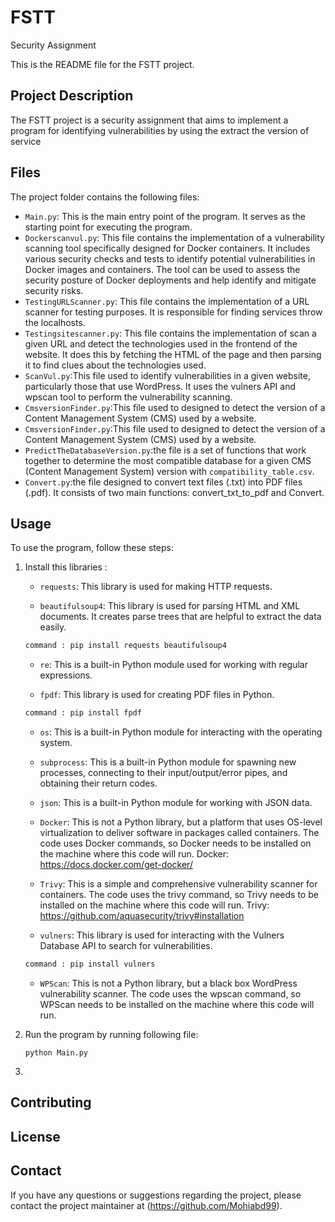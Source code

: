 # FSTT
Security Assignment

This is the README file for the FSTT project.

## Project Description

The FSTT project is a security assignment that aims to implement a program for identifying vulnerabilities by using the extract the version of service

## Files

The project folder contains the following files:

- `Main.py`: This is the main entry point of the program. It serves as the starting point for executing the program.
- `Dockerscanvul.py`: This file contains the implementation of a vulnerability scanning tool specifically designed for Docker containers. It includes various security checks and tests to identify potential vulnerabilities in Docker images and containers. The tool can be used to assess the security posture of Docker deployments and help identify and mitigate security risks.
- `TestingURLScanner.py`: This file contains the implementation of a URL scanner for testing purposes. It is responsible for finding services throw the localhosts.
- `Testingsitescanner.py`: This file contains the implementation of scan a given URL and detect the technologies used in the frontend of the website. It does this by fetching the HTML of the page and then parsing it to find clues about the technologies used.
- `ScanVul.py`:This file  used to identify vulnerabilities in a given website, particularly those that use WordPress. It uses the vulners API and wpscan tool to perform the vulnerability scanning.
- `CmsversionFinder.py`:This file  used to designed to detect the version of a Content Management System (CMS) used by a website.
- `CmsversionFinder.py`:This file  used to designed to detect the version of a Content Management System (CMS) used by a website.
- `PredictTheDatabaseVersion.py`:the file is a set of functions that work together to determine the most compatible database for a given CMS (Content Management System) version with `compatibility_table.csv`.
- `Convert.py`:the file designed to convert text files (.txt) into PDF files (.pdf). It consists of two main functions: convert_txt_to_pdf and Convert.

## Usage

To use the program, follow these steps:


1. Install this libraries :

    - `requests`: This library is used for making HTTP requests.

    - `beautifulsoup4`: This library is used for parsing HTML and XML documents. It creates parse trees that are helpful to extract the data easily.
    ```python
    command : pip install requests beautifulsoup4
    ```
    - `re`: This is a built-in Python module used for working with regular expressions.

    - `fpdf`: This library is used for creating PDF files in Python.
    ```python
    command : pip install fpdf
    ```
    - `os`: This is a built-in Python module for interacting with the operating system.

    - `subprocess`: This is a built-in Python module for spawning new processes, connecting to their input/output/error pipes, and obtaining their return codes.

    - `json`: This is a built-in Python module for working with JSON data.

    - `Docker`: This is not a Python library, but a platform that uses OS-level virtualization to deliver software in packages called containers. The code uses Docker commands, so Docker needs to be installed on the machine where this code will run.
    Docker: https://docs.docker.com/get-docker/
    
    - `Trivy`: This is a simple and comprehensive vulnerability scanner for containers. The code uses the trivy command, so Trivy needs to be installed on the machine where this code will run.
    Trivy: https://github.com/aquasecurity/trivy#installation

    - `vulners`: This library is used for interacting with the Vulners Database API to search for vulnerabilities.
    ```python
    command : pip install vulners
    ```

    - `WPScan`: This is not a Python library, but a black box WordPress vulnerability scanner. The code uses the wpscan command, so WPScan needs to be installed on the machine where this code will run.


2. Run the program by running following file:
    ```
    python Main.py
    ```
3. 


## Contributing


## License


## Contact

If you have any questions or suggestions regarding the project, please contact the project maintainer at (https://github.com/Mohiabd99).